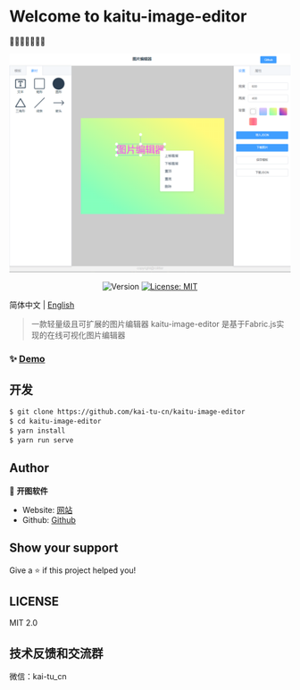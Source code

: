 # Welcome to kaitu-image-editor

🌈🐴🐂🐱🐶🐷🌈

![kaitu](/assets/index_demo.png)

<p align="center">
  <img alt="Version" src="https://img.shields.io/badge/version-0.1.0-blue.svg?cacheSeconds=2592000" style="display:inline-block" />
  <a href="#" target="_blank">
    <img alt="License: MIT" src="https://img.shields.io/badge/License-MIT-yellow.svg" />
  </a>
</p>

简体中文 | [English](README_en.md)

> 一款轻量级且可扩展的图片编辑器
kaitu-image-editor 是基于Fabric.js实现的在线可视化图片编辑器

### ✨ [Demo](http://kai-tu-cn.github.io/kaitu-image-editor)


## 开发
```bash
$ git clone https://github.com/kai-tu-cn/kaitu-image-editor
$ cd kaitu-image-editor
$ yarn install
$ yarn run serve
```

## Author

👤 **开图软件**

* Website: [网站](http://139.159.160.146/)
* Github: [Github](https://github.com/kai-tu-cn)

## Show your support

Give a ⭐️ if this project helped you!

## LICENSE
MIT 2.0

## 技术反馈和交流群
微信：kai-tu_cn

